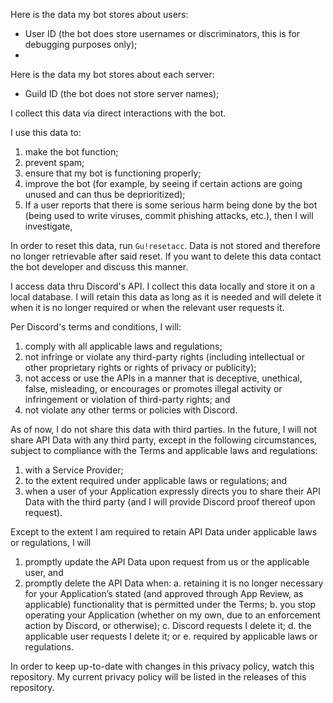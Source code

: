 Here is the data my bot stores about users:
- User ID (the bot does store usernames or discriminators, this is for debugging purposes only);
- 

Here is the data my bot stores about each server:
- Guild ID (the bot does not store server names);

I collect this data via direct interactions with the bot.

I use this data to:
1. make the bot function;
2. prevent spam;
3. ensure that my bot is functioning properly;
4. improve the bot (for example, by seeing if certain actions are going unused and can thus be deprioritized);
5. If a user reports that there is some serious harm being done by the bot (being used to write viruses, commit phishing attacks, etc.), then I will investigate,

In order to reset this data, run `Gu!resetacc`. Data is not stored and therefore no longer retrievable after said reset. If you want to delete this data contact the bot developer and discuss this manner.

I access data thru Discord's API. I collect this data locally and store it on a local database. I will retain this data as long as it is needed and will delete it when it is no longer required or when the relevant user requests it.

Per Discord's terms and conditions, I will:
1. comply with all applicable laws and regulations;
2. not infringe or violate any third-party rights (including intellectual or other proprietary rights or rights of privacy or publicity);
3. not access or use the APIs in a manner that is deceptive, unethical, false, misleading, or encourages or promotes illegal activity or infringement or violation of third-party rights; and 
4. not violate any other terms or policies with Discord.

As of now, I do not share this data with third parties. In the future, I will not share API Data with any third party, except in the following circumstances, subject to compliance with the Terms and applicable laws and regulations:
1. with a Service Provider;
2. to the extent required under applicable laws or regulations; and 
3. when a user of your Application expressly directs you to share their API Data with the third party (and I will provide Discord proof thereof upon request).

Except to the extent I am required to retain API Data under applicable laws or regulations, I will
1. promptly update the API Data upon request from us or the applicable user, and
2. promptly delete the API Data when:
  a. retaining it is no longer necessary for your Application’s stated (and approved through App Review, as applicable) functionality that is permitted under the Terms;
  b. you stop operating your Application (whether on my own, due to an enforcement action by Discord, or otherwise);
  c. Discord requests I delete it;
  d. the applicable user requests I delete it; or
  e. required by applicable laws or regulations.

In order to keep up-to-date with changes in this privacy policy, watch this repository. My current privacy policy will be listed in the releases of this repository.
